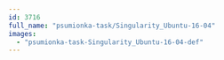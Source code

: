 ```yaml
---
id: 3716
full_name: "psumionka-task/Singularity_Ubuntu-16-04"
images: 
  - "psumionka-task-Singularity_Ubuntu-16-04-def"
---
```

